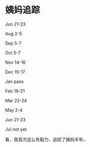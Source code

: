 # 姨妈追踪


Jun 21-23





Aug 2-5





Sep 5-7





Oct 5-7





Nov 14-16





Dec 15-17





Jan pass





Feb 19-21





Mar 22-24





May 2-4





Jun 21-23





Jul not yet









看，我首次这么有毅力，追踪了姨妈半年。

